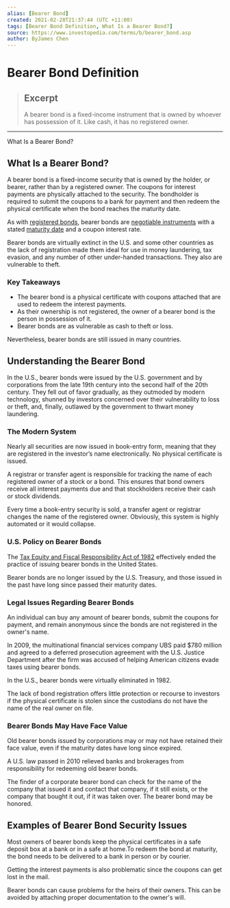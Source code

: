 ```yaml
---
alias: [Bearer Bond]
created: 2021-02-28T21:37:44 (UTC +11:00)
tags: [Bearer Bond Definition, What Is a Bearer Bond?]
source: https://www.investopedia.com/terms/b/bearer_bond.asp
author: ByJames Chen
---
```


# Bearer Bond Definition

> ## Excerpt
> A bearer bond is a fixed-income instrument that is owned by whoever has possession of it. Like cash, it has no registered owner.

---

What Is a Bearer Bond?
## What Is a Bearer Bond?

A bearer bond is a fixed-income security that is owned by the holder, or bearer, rather than by a registered owner. The coupons for interest payments are physically attached to the security. The bondholder is required to submit the coupons to a bank for payment and then redeem the physical certificate when the bond reaches the maturity date.

As with [registered bonds](https://www.investopedia.com/terms/r/registered-bond.asp), bearer bonds are [negotiable instruments](https://www.investopedia.com/terms/n/negotiable-instrument.asp) with a stated [maturity date](https://www.investopedia.com/terms/m/maturitydate.asp) and a coupon interest rate.

Bearer bonds are virtually extinct in the U.S. and some other countries as the lack of registration made them ideal for use in money laundering, tax evasion, and any number of other under-handed transactions. They also are vulnerable to theft.

### Key Takeaways

-   The bearer bond is a physical certificate with coupons attached that are used to redeem the interest payments.
-   As their ownership is not registered, the owner of a bearer bond is the person in possession of it.
-   Bearer bonds are as vulnerable as cash to theft or loss.

Nevertheless, bearer bonds are still issued in many countries.

## Understanding the Bearer Bond

In the U.S., bearer bonds were issued by the U.S. government and by corporations from the late 19th century into the second half of the 20th century. They fell out of favor gradually, as they outmoded by modern technology, shunned by investors concerned over their vulnerability to loss or theft, and, finally, outlawed by the government to thwart money laundering.

### The Modern System

Nearly all securities are now issued in book-entry form, meaning that they are registered in the investor’s name electronically. No physical certificate is issued.

A registrar or transfer agent is responsible for tracking the name of each registered owner of a stock or a bond. This ensures that bond owners receive all interest payments due and that stockholders receive their cash or stock dividends.

Every time a book-entry security is sold, a transfer agent or registrar changes the name of the registered owner. Obviously, this system is highly automated or it would collapse.

### U.S. Policy on Bearer Bonds

The [Tax Equity and Fiscal Responsibility Act of 1982](https://www.investopedia.com/terms/t/tefra.asp) effectively ended the practice of issuing bearer bonds in the United States.

Bearer bonds are no longer issued by the U.S. Treasury, and those issued in the past have long since passed their maturity dates.

### Legal Issues Regarding Bearer Bonds

An individual can buy any amount of bearer bonds, submit the coupons for payment, and remain anonymous since the bonds are not registered in the owner's name.

In 2009, the multinational financial services company UBS paid $780 million and agreed to a deferred prosecution agreement with the U.S. Justice Department after the firm was accused of helping American citizens evade taxes using bearer bonds.

In the U.S., bearer bonds were virtually eliminated in 1982.

The lack of bond registration offers little protection or recourse to investors if the physical certificate is stolen since the custodians do not have the name of the real owner on file.

### Bearer Bonds May Have Face Value

Old bearer bonds issued by corporations may or may not have retained their face value, even if the maturity dates have long since expired.

A U.S. law passed in 2010 relieved banks and brokerages from responsibility for redeeming old bearer bonds.

The finder of a corporate bearer bond can check for the name of the company that issued it and contact that company, if it still exists, or the company that bought it out, if it was taken over. The bearer bond may be honored.

## Examples of Bearer Bond Security Issues

Most owners of bearer bonds keep the physical certificates in a safe deposit box at a bank or in a safe at home.To redeem the bond at maturity, the bond needs to be delivered to a bank in person or by courier.

Getting the interest payments is also problematic since the coupons can get lost in the mail.

Bearer bonds can cause problems for the heirs of their owners. This can be avoided by attaching proper documentation to the owner's will.
